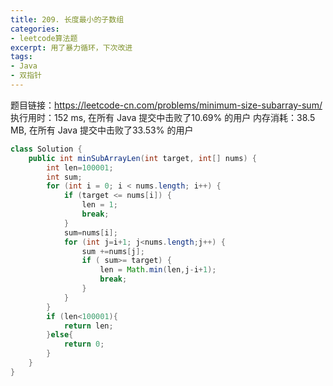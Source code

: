 ```yaml
---
title: 209. 长度最小的子数组
categories:
- leetcode算法题
excerpt: 用了暴力循环，下次改进
tags:
- Java
- 双指针
---
```


题目链接：https://leetcode-cn.com/problems/minimum-size-subarray-sum/
执行用时：152 ms, 在所有 Java 提交中击败了10.69% 的用户
内存消耗：38.5 MB, 在所有 Java 提交中击败了33.53% 的用户

``` Java
class Solution {
    public int minSubArrayLen(int target, int[] nums) {
        int len=100001;
        int sum;
        for (int i = 0; i < nums.length; i++) {
            if (target <= nums[i]) {
                len = 1;
                break;
            }
            sum=nums[i];
            for (int j=i+1; j<nums.length;j++) {
                sum +=nums[j];
                if ( sum>= target) {
                    len = Math.min(len,j-i+1);
                    break;
                }
            }
        }
        if (len<100001){
            return len;
        }else{
            return 0;
        }
    }
}
```